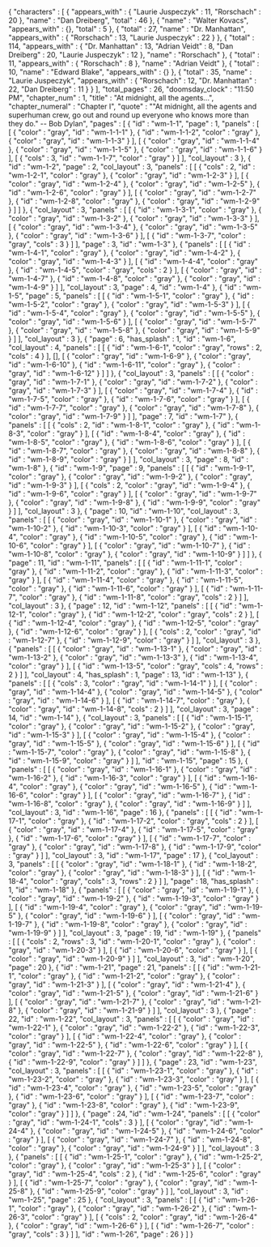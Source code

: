 {
  "characters" : [
    {
      "appears_with" : {
        "Laurie Juspeczyk" : 11,
        "Rorschach" : 20
      },
      "name" : "Dan Dreiberg",
      "total" : 46
    },
    {
      "name" : "Walter Kovacs",
      "appears_with" : {},
      "total" : 5
    },
    {
      "total" : 27,
      "name" : "Dr. Manhattan",
      "appears_with" : {
        "Rorschach" : 13,
        "Laurie Juspeczyk" : 22
      }
    },
    {
      "total" : 114,
      "appears_with" : {
        "Dr. Manhattan" : 13,
        "Adrian Veidt" : 8,
        "Dan Dreiberg" : 20,
        "Laurie Juspeczyk" : 12
      },
      "name" : "Rorschach"
    },
    {
      "total" : 11,
      "appears_with" : {
        "Rorschach" : 8
      },
      "name" : "Adrian Veidt"
    },
    {
      "total" : 10,
      "name" : "Edward Blake",
      "appears_with" : {}
    },
    {
      "total" : 35,
      "name" : "Laurie Juspeczyk",
      "appears_with" : {
        "Rorschach" : 12,
        "Dr. Manhattan" : 22,
        "Dan Dreiberg" : 11
      }
    }
  ],
  "total_pages" : 26,
  "doomsday_clock" : "11:50 PM",
  "chapter_num" : 1,
  "title" : "At midnight, all the agents...",
  "chapter_numeral" : "Chapter I",
  "quote" : "\"At midnight, all the agents and superhuman crew, go out and round up everyone who knows more than they do.\" -- Bob Dylan",
  "pages" : [
    {
      "id" : "wm-1-1",
      "page" : 1,
      "panels" : [
        [
          {
            "color" : "gray",
            "id" : "wm-1-1-1"
          },
          {
            "id" : "wm-1-1-2",
            "color" : "gray"
          },
          {
            "color" : "gray",
            "id" : "wm-1-1-3"
          }
        ],
        [
          {
            "color" : "gray",
            "id" : "wm-1-1-4"
          },
          {
            "color" : "gray",
            "id" : "wm-1-1-5"
          },
          {
            "color" : "gray",
            "id" : "wm-1-1-6"
          }
        ],
        [
          {
            "cols" : 3,
            "id" : "wm-1-1-7",
            "color" : "gray"
          }
        ]
      ],
      "col_layout" : 3
    },
    {
      "id" : "wm-1-2",
      "page" : 2,
      "col_layout" : 3,
      "panels" : [
        [
          {
            "cols" : 2,
            "id" : "wm-1-2-1",
            "color" : "gray"
          },
          {
            "color" : "gray",
            "id" : "wm-1-2-3"
          }
        ],
        [
          {
            "color" : "gray",
            "id" : "wm-1-2-4"
          },
          {
            "color" : "gray",
            "id" : "wm-1-2-5"
          },
          {
            "id" : "wm-1-2-6",
            "color" : "gray"
          }
        ],
        [
          {
            "color" : "gray",
            "id" : "wm-1-2-7"
          },
          {
            "id" : "wm-1-2-8",
            "color" : "gray"
          },
          {
            "color" : "gray",
            "id" : "wm-1-2-9"
          }
        ]
      ]
    },
    {
      "col_layout" : 3,
      "panels" : [
        [
          {
            "id" : "wm-1-3-1",
            "color" : "gray"
          },
          {
            "color" : "gray",
            "id" : "wm-1-3-2"
          },
          {
            "color" : "gray",
            "id" : "wm-1-3-3"
          }
        ],
        [
          {
            "color" : "gray",
            "id" : "wm-1-3-4"
          },
          {
            "color" : "gray",
            "id" : "wm-1-3-5"
          },
          {
            "color" : "gray",
            "id" : "wm-1-3-6"
          }
        ],
        [
          {
            "id" : "wm-1-3-7",
            "color" : "gray",
            "cols" : 3
          }
        ]
      ],
      "page" : 3,
      "id" : "wm-1-3"
    },
    {
      "panels" : [
        [
          {
            "id" : "wm-1-4-1",
            "color" : "gray"
          },
          {
            "color" : "gray",
            "id" : "wm-1-4-2"
          },
          {
            "color" : "gray",
            "id" : "wm-1-4-3"
          }
        ],
        [
          {
            "id" : "wm-1-4-4",
            "color" : "gray"
          },
          {
            "id" : "wm-1-4-5",
            "color" : "gray",
            "cols" : 2
          }
        ],
        [
          {
            "color" : "gray",
            "id" : "wm-1-4-7"
          },
          {
            "id" : "wm-1-4-8",
            "color" : "gray"
          },
          {
            "color" : "gray",
            "id" : "wm-1-4-9"
          }
        ]
      ],
      "col_layout" : 3,
      "page" : 4,
      "id" : "wm-1-4"
    },
    {
      "id" : "wm-1-5",
      "page" : 5,
      "panels" : [
        [
          {
            "id" : "wm-1-5-1",
            "color" : "gray"
          },
          {
            "id" : "wm-1-5-2",
            "color" : "gray"
          },
          {
            "color" : "gray",
            "id" : "wm-1-5-3"
          }
        ],
        [
          {
            "id" : "wm-1-5-4",
            "color" : "gray"
          },
          {
            "color" : "gray",
            "id" : "wm-1-5-5"
          },
          {
            "color" : "gray",
            "id" : "wm-1-5-6"
          }
        ],
        [
          {
            "color" : "gray",
            "id" : "wm-1-5-7"
          },
          {
            "color" : "gray",
            "id" : "wm-1-5-8"
          },
          {
            "color" : "gray",
            "id" : "wm-1-5-9"
          }
        ]
      ],
      "col_layout" : 3
    },
    {
      "page" : 6,
      "has_splash" : 1,
      "id" : "wm-1-6",
      "col_layout" : 4,
      "panels" : [
        [
          {
            "id" : "wm-1-6-1",
            "color" : "gray",
            "rows" : 2,
            "cols" : 4
          }
        ],
        [],
        [
          {
            "color" : "gray",
            "id" : "wm-1-6-9"
          },
          {
            "color" : "gray",
            "id" : "wm-1-6-10"
          },
          {
            "id" : "wm-1-6-11",
            "color" : "gray"
          },
          {
            "color" : "gray",
            "id" : "wm-1-6-12"
          }
        ]
      ]
    },
    {
      "col_layout" : 3,
      "panels" : [
        [
          {
            "color" : "gray",
            "id" : "wm-1-7-1"
          },
          {
            "color" : "gray",
            "id" : "wm-1-7-2"
          },
          {
            "color" : "gray",
            "id" : "wm-1-7-3"
          }
        ],
        [
          {
            "color" : "gray",
            "id" : "wm-1-7-4"
          },
          {
            "id" : "wm-1-7-5",
            "color" : "gray"
          },
          {
            "id" : "wm-1-7-6",
            "color" : "gray"
          }
        ],
        [
          {
            "id" : "wm-1-7-7",
            "color" : "gray"
          },
          {
            "color" : "gray",
            "id" : "wm-1-7-8"
          },
          {
            "color" : "gray",
            "id" : "wm-1-7-9"
          }
        ]
      ],
      "page" : 7,
      "id" : "wm-1-7"
    },
    {
      "panels" : [
        [
          {
            "cols" : 2,
            "id" : "wm-1-8-1",
            "color" : "gray"
          },
          {
            "id" : "wm-1-8-3",
            "color" : "gray"
          }
        ],
        [
          {
            "id" : "wm-1-8-4",
            "color" : "gray"
          },
          {
            "id" : "wm-1-8-5",
            "color" : "gray"
          },
          {
            "id" : "wm-1-8-6",
            "color" : "gray"
          }
        ],
        [
          {
            "id" : "wm-1-8-7",
            "color" : "gray"
          },
          {
            "color" : "gray",
            "id" : "wm-1-8-8"
          },
          {
            "id" : "wm-1-8-9",
            "color" : "gray"
          }
        ]
      ],
      "col_layout" : 3,
      "page" : 8,
      "id" : "wm-1-8"
    },
    {
      "id" : "wm-1-9",
      "page" : 9,
      "panels" : [
        [
          {
            "id" : "wm-1-9-1",
            "color" : "gray"
          },
          {
            "color" : "gray",
            "id" : "wm-1-9-2"
          },
          {
            "color" : "gray",
            "id" : "wm-1-9-3"
          }
        ],
        [
          {
            "cols" : 2,
            "color" : "gray",
            "id" : "wm-1-9-4"
          },
          {
            "id" : "wm-1-9-6",
            "color" : "gray"
          }
        ],
        [
          {
            "color" : "gray",
            "id" : "wm-1-9-7"
          },
          {
            "color" : "gray",
            "id" : "wm-1-9-8"
          },
          {
            "id" : "wm-1-9-9",
            "color" : "gray"
          }
        ]
      ],
      "col_layout" : 3
    },
    {
      "page" : 10,
      "id" : "wm-1-10",
      "col_layout" : 3,
      "panels" : [
        [
          {
            "color" : "gray",
            "id" : "wm-1-10-1"
          },
          {
            "color" : "gray",
            "id" : "wm-1-10-2"
          },
          {
            "id" : "wm-1-10-3",
            "color" : "gray"
          }
        ],
        [
          {
            "id" : "wm-1-10-4",
            "color" : "gray"
          },
          {
            "id" : "wm-1-10-5",
            "color" : "gray"
          },
          {
            "id" : "wm-1-10-6",
            "color" : "gray"
          }
        ],
        [
          {
            "color" : "gray",
            "id" : "wm-1-10-7"
          },
          {
            "id" : "wm-1-10-8",
            "color" : "gray"
          },
          {
            "color" : "gray",
            "id" : "wm-1-10-9"
          }
        ]
      ]
    },
    {
      "page" : 11,
      "id" : "wm-1-11",
      "panels" : [
        [
          {
            "id" : "wm-1-11-1",
            "color" : "gray"
          },
          {
            "id" : "wm-1-11-2",
            "color" : "gray"
          },
          {
            "id" : "wm-1-11-3",
            "color" : "gray"
          }
        ],
        [
          {
            "id" : "wm-1-11-4",
            "color" : "gray"
          },
          {
            "id" : "wm-1-11-5",
            "color" : "gray"
          },
          {
            "id" : "wm-1-11-6",
            "color" : "gray"
          }
        ],
        [
          {
            "id" : "wm-1-11-7",
            "color" : "gray"
          },
          {
            "id" : "wm-1-11-8",
            "color" : "gray",
            "cols" : 2
          }
        ]
      ],
      "col_layout" : 3
    },
    {
      "page" : 12,
      "id" : "wm-1-12",
      "panels" : [
        [
          {
            "id" : "wm-1-12-1",
            "color" : "gray"
          },
          {
            "id" : "wm-1-12-2",
            "color" : "gray",
            "cols" : 2
          }
        ],
        [
          {
            "id" : "wm-1-12-4",
            "color" : "gray"
          },
          {
            "id" : "wm-1-12-5",
            "color" : "gray"
          },
          {
            "id" : "wm-1-12-6",
            "color" : "gray"
          }
        ],
        [
          {
            "cols" : 2,
            "color" : "gray",
            "id" : "wm-1-12-7"
          },
          {
            "id" : "wm-1-12-9",
            "color" : "gray"
          }
        ]
      ],
      "col_layout" : 3
    },
    {
      "panels" : [
        [
          {
            "color" : "gray",
            "id" : "wm-1-13-1"
          },
          {
            "color" : "gray",
            "id" : "wm-1-13-2"
          },
          {
            "color" : "gray",
            "id" : "wm-1-13-3"
          },
          {
            "id" : "wm-1-13-4",
            "color" : "gray"
          }
        ],
        [
          {
            "id" : "wm-1-13-5",
            "color" : "gray",
            "cols" : 4,
            "rows" : 2
          }
        ]
      ],
      "col_layout" : 4,
      "has_splash" : 1,
      "page" : 13,
      "id" : "wm-1-13"
    },
    {
      "panels" : [
        [
          {
            "cols" : 3,
            "color" : "gray",
            "id" : "wm-1-14-1"
          }
        ],
        [
          {
            "color" : "gray",
            "id" : "wm-1-14-4"
          },
          {
            "color" : "gray",
            "id" : "wm-1-14-5"
          },
          {
            "color" : "gray",
            "id" : "wm-1-14-6"
          }
        ],
        [
          {
            "id" : "wm-1-14-7",
            "color" : "gray"
          },
          {
            "color" : "gray",
            "id" : "wm-1-14-8",
            "cols" : 2
          }
        ]
      ],
      "col_layout" : 3,
      "page" : 14,
      "id" : "wm-1-14"
    },
    {
      "col_layout" : 3,
      "panels" : [
        [
          {
            "id" : "wm-1-15-1",
            "color" : "gray"
          },
          {
            "color" : "gray",
            "id" : "wm-1-15-2"
          },
          {
            "color" : "gray",
            "id" : "wm-1-15-3"
          }
        ],
        [
          {
            "color" : "gray",
            "id" : "wm-1-15-4"
          },
          {
            "color" : "gray",
            "id" : "wm-1-15-5"
          },
          {
            "color" : "gray",
            "id" : "wm-1-15-6"
          }
        ],
        [
          {
            "id" : "wm-1-15-7",
            "color" : "gray"
          },
          {
            "color" : "gray",
            "id" : "wm-1-15-8"
          },
          {
            "id" : "wm-1-15-9",
            "color" : "gray"
          }
        ]
      ],
      "id" : "wm-1-15",
      "page" : 15
    },
    {
      "panels" : [
        [
          {
            "color" : "gray",
            "id" : "wm-1-16-1"
          },
          {
            "color" : "gray",
            "id" : "wm-1-16-2"
          },
          {
            "id" : "wm-1-16-3",
            "color" : "gray"
          }
        ],
        [
          {
            "id" : "wm-1-16-4",
            "color" : "gray"
          },
          {
            "color" : "gray",
            "id" : "wm-1-16-5"
          },
          {
            "id" : "wm-1-16-6",
            "color" : "gray"
          }
        ],
        [
          {
            "color" : "gray",
            "id" : "wm-1-16-7"
          },
          {
            "id" : "wm-1-16-8",
            "color" : "gray"
          },
          {
            "color" : "gray",
            "id" : "wm-1-16-9"
          }
        ]
      ],
      "col_layout" : 3,
      "id" : "wm-1-16",
      "page" : 16
    },
    {
      "panels" : [
        [
          {
            "id" : "wm-1-17-1",
            "color" : "gray"
          },
          {
            "id" : "wm-1-17-2",
            "color" : "gray",
            "cols" : 2
          }
        ],
        [
          {
            "color" : "gray",
            "id" : "wm-1-17-4"
          },
          {
            "id" : "wm-1-17-5",
            "color" : "gray"
          },
          {
            "id" : "wm-1-17-6",
            "color" : "gray"
          }
        ],
        [
          {
            "id" : "wm-1-17-7",
            "color" : "gray"
          },
          {
            "color" : "gray",
            "id" : "wm-1-17-8"
          },
          {
            "id" : "wm-1-17-9",
            "color" : "gray"
          }
        ]
      ],
      "col_layout" : 3,
      "id" : "wm-1-17",
      "page" : 17
    },
    {
      "col_layout" : 3,
      "panels" : [
        [
          {
            "color" : "gray",
            "id" : "wm-1-18-1"
          },
          {
            "id" : "wm-1-18-2",
            "color" : "gray"
          },
          {
            "color" : "gray",
            "id" : "wm-1-18-3"
          }
        ],
        [
          {
            "id" : "wm-1-18-4",
            "color" : "gray",
            "cols" : 3,
            "rows" : 2
          }
        ]
      ],
      "page" : 18,
      "has_splash" : 1,
      "id" : "wm-1-18"
    },
    {
      "panels" : [
        [
          {
            "color" : "gray",
            "id" : "wm-1-19-1"
          },
          {
            "color" : "gray",
            "id" : "wm-1-19-2"
          },
          {
            "id" : "wm-1-19-3",
            "color" : "gray"
          }
        ],
        [
          {
            "id" : "wm-1-19-4",
            "color" : "gray"
          },
          {
            "color" : "gray",
            "id" : "wm-1-19-5"
          },
          {
            "color" : "gray",
            "id" : "wm-1-19-6"
          }
        ],
        [
          {
            "color" : "gray",
            "id" : "wm-1-19-7"
          },
          {
            "id" : "wm-1-19-8",
            "color" : "gray"
          },
          {
            "color" : "gray",
            "id" : "wm-1-19-9"
          }
        ]
      ],
      "col_layout" : 3,
      "page" : 19,
      "id" : "wm-1-19"
    },
    {
      "panels" : [
        [
          {
            "cols" : 2,
            "rows" : 3,
            "id" : "wm-1-20-1",
            "color" : "gray"
          },
          {
            "color" : "gray",
            "id" : "wm-1-20-3"
          }
        ],
        [
          {
            "id" : "wm-1-20-6",
            "color" : "gray"
          }
        ],
        [
          {
            "color" : "gray",
            "id" : "wm-1-20-9"
          }
        ]
      ],
      "col_layout" : 3,
      "id" : "wm-1-20",
      "page" : 20
    },
    {
      "id" : "wm-1-21",
      "page" : 21,
      "panels" : [
        [
          {
            "id" : "wm-1-21-1",
            "color" : "gray"
          },
          {
            "id" : "wm-1-21-2",
            "color" : "gray"
          },
          {
            "color" : "gray",
            "id" : "wm-1-21-3"
          }
        ],
        [
          {
            "color" : "gray",
            "id" : "wm-1-21-4"
          },
          {
            "color" : "gray",
            "id" : "wm-1-21-5"
          },
          {
            "color" : "gray",
            "id" : "wm-1-21-6"
          }
        ],
        [
          {
            "color" : "gray",
            "id" : "wm-1-21-7"
          },
          {
            "color" : "gray",
            "id" : "wm-1-21-8"
          },
          {
            "color" : "gray",
            "id" : "wm-1-21-9"
          }
        ]
      ],
      "col_layout" : 3
    },
    {
      "page" : 22,
      "id" : "wm-1-22",
      "col_layout" : 3,
      "panels" : [
        [
          {
            "color" : "gray",
            "id" : "wm-1-22-1"
          },
          {
            "color" : "gray",
            "id" : "wm-1-22-2"
          },
          {
            "id" : "wm-1-22-3",
            "color" : "gray"
          }
        ],
        [
          {
            "id" : "wm-1-22-4",
            "color" : "gray"
          },
          {
            "color" : "gray",
            "id" : "wm-1-22-5"
          },
          {
            "id" : "wm-1-22-6",
            "color" : "gray"
          }
        ],
        [
          {
            "color" : "gray",
            "id" : "wm-1-22-7"
          },
          {
            "color" : "gray",
            "id" : "wm-1-22-8"
          },
          {
            "id" : "wm-1-22-9",
            "color" : "gray"
          }
        ]
      ]
    },
    {
      "page" : 23,
      "id" : "wm-1-23",
      "col_layout" : 3,
      "panels" : [
        [
          {
            "id" : "wm-1-23-1",
            "color" : "gray"
          },
          {
            "id" : "wm-1-23-2",
            "color" : "gray"
          },
          {
            "id" : "wm-1-23-3",
            "color" : "gray"
          }
        ],
        [
          {
            "id" : "wm-1-23-4",
            "color" : "gray"
          },
          {
            "id" : "wm-1-23-5",
            "color" : "gray"
          },
          {
            "id" : "wm-1-23-6",
            "color" : "gray"
          }
        ],
        [
          {
            "id" : "wm-1-23-7",
            "color" : "gray"
          },
          {
            "id" : "wm-1-23-8",
            "color" : "gray"
          },
          {
            "id" : "wm-1-23-9",
            "color" : "gray"
          }
        ]
      ]
    },
    {
      "page" : 24,
      "id" : "wm-1-24",
      "panels" : [
        [
          {
            "color" : "gray",
            "id" : "wm-1-24-1",
            "cols" : 3
          }
        ],
        [
          {
            "color" : "gray",
            "id" : "wm-1-24-4"
          },
          {
            "color" : "gray",
            "id" : "wm-1-24-5"
          },
          {
            "id" : "wm-1-24-6",
            "color" : "gray"
          }
        ],
        [
          {
            "color" : "gray",
            "id" : "wm-1-24-7"
          },
          {
            "id" : "wm-1-24-8",
            "color" : "gray"
          },
          {
            "color" : "gray",
            "id" : "wm-1-24-9"
          }
        ]
      ],
      "col_layout" : 3
    },
    {
      "panels" : [
        [
          {
            "id" : "wm-1-25-1",
            "color" : "gray"
          },
          {
            "id" : "wm-1-25-2",
            "color" : "gray"
          },
          {
            "color" : "gray",
            "id" : "wm-1-25-3"
          }
        ],
        [
          {
            "color" : "gray",
            "id" : "wm-1-25-4",
            "cols" : 2
          },
          {
            "id" : "wm-1-25-6",
            "color" : "gray"
          }
        ],
        [
          {
            "id" : "wm-1-25-7",
            "color" : "gray"
          },
          {
            "color" : "gray",
            "id" : "wm-1-25-8"
          },
          {
            "id" : "wm-1-25-9",
            "color" : "gray"
          }
        ]
      ],
      "col_layout" : 3,
      "id" : "wm-1-25",
      "page" : 25
    },
    {
      "col_layout" : 3,
      "panels" : [
        [
          {
            "id" : "wm-1-26-1",
            "color" : "gray"
          },
          {
            "color" : "gray",
            "id" : "wm-1-26-2"
          },
          {
            "id" : "wm-1-26-3",
            "color" : "gray"
          }
        ],
        [
          {
            "cols" : 2,
            "color" : "gray",
            "id" : "wm-1-26-4"
          },
          {
            "color" : "gray",
            "id" : "wm-1-26-6"
          }
        ],
        [
          {
            "id" : "wm-1-26-7",
            "color" : "gray",
            "cols" : 3
          }
        ]
      ],
      "id" : "wm-1-26",
      "page" : 26
    }
  ]
}
